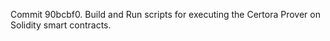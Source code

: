 Commit 90bcbf0.                    Build and Run scripts for executing the Certora Prover on Solidity smart contracts.